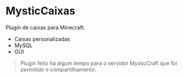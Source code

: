 # MysticCaixas
Plugin de caixas para Minecraft.

- Caixas personalizadas
- MySQL
- GUI

>Plugin feito há algum tempo para o servidor MysticCraft que foi permitido o compartilhamento.
